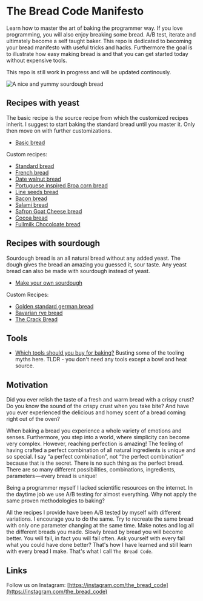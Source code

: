 # The Bread Code Manifesto

Learn how to master the art of baking the programmer way. If you love programming, you will also enjoy breaking some bread. A/B test, iterate and ultimately become a self taught baker. This repo is dedicated to becoming your bread manifesto with useful tricks and hacks. Furthermore the goal is to illustrate how easy making bread is and that you can get started today without expensive tools.

This repo is still work in progress and will be updated continously.

![A nice and yummy sourdough bread](https://i.imgur.com/KiFiGbc.jpg)

## Recipes with yeast

The basic recipe is the source recipe from which the customized recipes inherit. I suggest to start baking the standard bread until you master it. Only then move on with further customizations.

* [Basic bread](basics/basic-dough.md)

Custom recipes:

* [Standard bread](recipes/standard-bread.md)
* [French bread](recipes/french-bread.md)
* [Date walnut bread](recipes/date-walnut-bread.md)
* [Portuguese inspired Broa corn bread](recipes/portuguese-broa-corn-bread.md)
* [Line seeds bread](recipes/lineseeds-bread.md)
* [Bacon bread](recipes/bacon-bread.md)
* [Salami bread](recipes/salami-bread.md)
* [Safron Goat Cheese bread](recipes/safron-goat-cheese.md)
* [Cocoa bread](recipes/cocoa-bread.md)
* [Fullmilk Chocoloate bread](recipes/fullmilk-chocolotate-bread.md)

## Recipes with sourdough

Sourdough bread is an all natural bread without any added yeast. The dough gives the bread an amazing you guessed it, sour taste. Any yeast bread can also be made with sourdough instead of yeast.

* [Make your own sourdough](basics/sourdough.md)

Custom Recipes:

* [Golden standard german bread](recipes/golden-standard-german-bread.md)
* [Bavarian rye bread](recipes/bavarian-rye-bread.md)
* [The Crack Bread](recipes/crack-bread-tomato-water.md)


## Tools

* [Which tools should you buy for baking?](basics/tools.md) Busting some of the tooling myths here. TLDR - you don't need any tools except a bowl and heat source.

## Motivation

Did you ever relish the taste of a fresh and warm bread with a crispy crust? Do you know the sound of the crispy crust when you take bite? And have you ever experienced the delicious and homey scent of a bread coming right out of the oven?

When baking a bread you experience a whole variety of emotions and senses. Furthermore, you step into a world, where simplicity can become very complex. However, reaching perfection is amazing! The feeling of having crafted a perfect combination of all natural ingredients is unique and so special. I say “a perfect combination”, not “the perfect combination” because that is the secret. There is no such thing as the perfect bread. There are so many different possibilities, combinations, ingredients, parameters — every bread is unique!

Being a programmer myself I lacked scientific resources on the internet. In the daytime job we use A/B testing for almost everything. Why not apply the same proven methodologies to baking?

All the recipes I provide have been A/B tested by myself with different variations. I encourage you to do the same. Try to recreate the same bread with only one parameter changing at the same time. Make notes and log all the different breads you made. Slowly bread by bread you will become better. You will fail, in fact you will fail often. Ask yourself with every fail what you could have done better? That's how I have learned and still learn with every bread I make. That's what I call `The Bread Code`.

## Links

Follow us on Instagram: [https://instagram.com/the_bread_code](https://instagram.com/the_bread_code)
